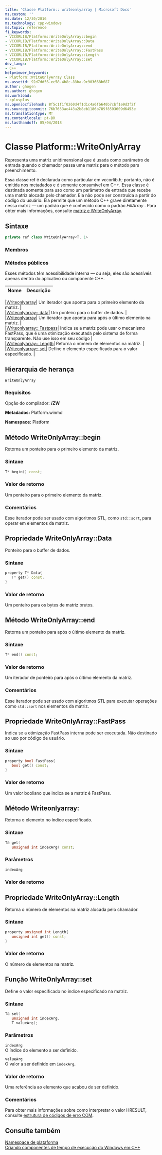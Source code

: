 ```yaml
---
title: 'Classe Platform:: writeonlyarray | Microsoft Docs'
ms.custom: ''
ms.date: 12/30/2016
ms.technology: cpp-windows
ms.topic: reference
f1_keywords:
- VCCORLIB/Platform::WriteOnlyArray::begin
- VCCORLIB/Platform::WriteOnlyArray::Data
- VCCORLIB/Platform::WriteOnlyArray::end
- VCCORLIB/Platform::WriteOnlyArray::FastPass
- VCCORLIB/Platform::WriteOnlyArray::Length
- VCCORLIB/Platform::WriteOnlyArray::set
dev_langs:
- C++
helpviewer_keywords:
- Platform::WriteOnlyArray Class
ms.assetid: 92d7dd56-ec58-4b8c-88ba-9c903668b687
author: ghogen
ms.author: ghogen
ms.workload:
- cplusplus
ms.openlocfilehash: 8f5c1f1f0260d4f1d1c4a6fb640b7cbf1e9d3f2f
ms.sourcegitcommit: 76b7653ae443a2b8eb1186b789f8503609d6453e
ms.translationtype: MT
ms.contentlocale: pt-BR
ms.lasthandoff: 05/04/2018
---
```

# <a name="platformwriteonlyarray-class"></a>Classe Platform::WriteOnlyArray
Representa uma matriz unidimensional que é usada como parâmetro de entrada quando o chamador passa uma matriz para o método para preenchimento.  
  
 Essa classe ref é declarada como particular em vccorlib.h; portanto, não é emitida nos metadados e é somente consumível em C++. Essa classe é destinada somente para uso como um parâmetro de entrada que recebe uma matriz alocada pelo chamador. Ela não pode ser construída a partir do código do usuário. Ela permite que um método C++ grave diretamente nessa matriz — um padrão que é conhecido como o padrão *FillArray* . Para obter mais informações, consulte [matriz e WriteOnlyArray](../cppcx/array-and-writeonlyarray-c-cx.md).  
  
## <a name="syntax"></a>Sintaxe  
  
```cpp  
private ref class WriteOnlyArray<T, 1>  
```  
  
### <a name="members"></a>Membros  
  
### <a name="public-methods"></a>Métodos públicos  
 Esses métodos têm acessibilidade interna — ou seja, eles são acessíveis apenas dentro do aplicativo ou componente C++.  
  
|Nome|Descrição|  
|----------|-----------------|  

|[Writeonlyarray](#begin)| Um iterador que aponta para o primeiro elemento da matriz. |  
|[Writeonlyarray:: data](#data)| Um ponteiro para o buffer de dados. |  
|[Writeonlyarray](#end)| Um iterador que aponta para após o último elemento na matriz. |  
|[Writeonlyarray:: Fastpass](#fastpass)| Indica se a matriz pode usar o mecanismo FastPass, que é uma otimização executada pelo sistema de forma transparente. Não use isso em seu código |  
|[Writeonlyarray:: Length](#length)| Retorna o número de elementos na matriz. |  
|[Writeonlyarray:: set](#set)| Define o elemento especificado para o valor especificado. |  

  
## <a name="inheritance-hierarchy"></a>Hierarquia de herança  
 `WriteOnlyArray`  
  
### <a name="requirements"></a>Requisitos  
 Opção do compilador: **/ZW**  
  
 **Metadados:** Platform.winmd  
  
 **Namespace:** Platform  

## <a name="begin"></a>  Método WriteOnlyArray::begin
Retorna um ponteiro para o primeiro elemento da matriz.  
  
### <a name="syntax"></a>Sintaxe  
  
```cpp  
T* begin() const;  
```  
  
### <a name="return-value"></a>Valor de retorno  
 Um ponteiro para o primeiro elemento da matriz.  
  
### <a name="remarks"></a>Comentários  
 Esse iterador pode ser usado com algoritmos STL, como `std::sort`, para operar em elementos da matriz.  
  


## <a name="data"></a>  Propriedade WriteOnlyArray::Data
Ponteiro para o buffer de dados.  
  
### <a name="syntax"></a>Sintaxe  
  
```cpp  
property T* Data{  
   T* get() const;  
}  
```  
  
### <a name="return-value"></a>Valor de retorno  
 Um ponteiro para os bytes de matriz brutos.  
  


## <a name="end"></a>  Método WriteOnlyArray::end
Retorna um ponteiro para após o último elemento da matriz.  
  
### <a name="syntax"></a>Sintaxe  
  
```cpp  
T* end() const;  
```  
  
### <a name="return-value"></a>Valor de retorno  
 Um iterador de ponteiro para após o último elemento da matriz.  
  
### <a name="remarks"></a>Comentários  
 Esse iterador pode ser usado com algoritmos STL para executar operações como `std::sort` nos elementos da matriz.  
  


## <a name="fastpass"></a>  Propriedade WriteOnlyArray::FastPass
Indica se a otimização FastPass interna pode ser executada. Não destinado ao uso por código de usuário.  
  
### <a name="syntax"></a>Sintaxe  
  
```cpp  
property bool FastPass{  
   bool get() const;  
}  
```  
  
### <a name="return-value"></a>Valor de retorno  
 Um valor booliano que indica se a matriz é FastPass.  
  


## <a name="get"></a>  Método Writeonlyarray:
Retorna o elemento no índice especificado.  
  
### <a name="syntax"></a>Sintaxe  
  
```cpp  
T& get(  
   unsigned int indexArg) const;  
```  
  
### <a name="parameters"></a>Parâmetros  
 `indexArg`  
  
### <a name="return-value"></a>Valor de retorno  
  


## <a name="length"></a>  Propriedade WriteOnlyArray::Length
Retorna o número de elementos na matriz alocada pelo chamador.  
  
### <a name="syntax"></a>Sintaxe  
  
```cpp  
property unsigned int Length{  
   unsigned int get() const;  
}  
```  
  
### <a name="return-value"></a>Valor de retorno  
 O número de elementos na matriz.  
  


## <a name="set"></a>  Função WriteOnlyArray::set
Define o valor especificado no índice especificado na matriz.  
  
### <a name="syntax"></a>Sintaxe  
  
```cpp  
T& set(  
   unsigned int indexArg,  
   T valueArg);  
```  
  
### <a name="parameters"></a>Parâmetros  
 `indexArg`  
 O índice do elemento a ser definido.  
  
 `valueArg`  
 O valor a ser definido em `indexArg`.  
  
### <a name="return-value"></a>Valor de retorno  
 Uma referência ao elemento que acabou de ser definido.  
  

  
### <a name="remarks"></a>Comentários  
 Para obter mais informações sobre como interpretar o valor HRESULT, consulte [estrutura de códigos de erro COM](http://go.microsoft.com/fwlink/p/?LinkId=262045).  
  
  
## <a name="see-also"></a>Consulte também  
 [Namespace de plataforma](platform-namespace-c-cx.md)   
 [Criando componentes de tempo de execução do Windows em C++](/windows/uwp/winrt-components/creating-windows-runtime-components-in-cpp)